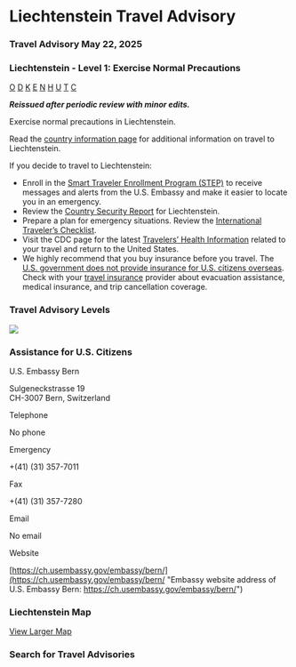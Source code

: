 # Liechtenstein Travel Advisory

### Travel Advisory May 22, 2025

### Liechtenstein - Level 1: Exercise Normal Precautions

[O](javascript:void(0); "Tool Tip: Other")
[D](javascript:void(0); "Tool Tip: Wrongful Detention")
[K](javascript:void(0); "Tool Tip: Kidnap and Hostage")
[E](javascript:void(0); "Tool Tip: Event")
[N](javascript:void(0); "Tool Tip: Disaster")
[H](javascript:void(0); "Tool Tip: Health")
[U](javascript:void(0); "Tool Tip: Civil Unrest")
[T](javascript:void(0); "Tool Tip: Terrorism")
[C](javascript:void(0); "Tool Tip: Crimes")

***Reissued after periodic review with minor edits.***

Exercise normal precautions in Liechtenstein.

Read the [country information page](https://travel.state.gov/content/travel/en/international-travel/International-Travel-Country-Information-Pages/Liechtenstein.html) for additional information on travel to Liechtenstein.

If you decide to travel to Liechtenstein:

* Enroll in the [Smart Traveler Enrollment Program (STEP)](https://step.state.gov/step/) to receive messages and alerts from the U.S. Embassy and make it easier to locate you in an emergency.
* Review the [Country Security Report](https://www.osac.gov/Country/Switzerland/Content/Detail/Report/762a8fac-6467-4db1-a087-1cc8fe43592c) for Liechtenstein.
* Prepare a plan for emergency situations. Review the [International Traveler’s Checklist](https://travel.state.gov/content/travel/en/international-travel/before-you-go/travelers-checklist.html).
* Visit the CDC page for the latest [Travelers’ Health Information](https://wwwnc.cdc.gov/travel/destinations/traveler/none/liechtenstein?s_cid=ncezid-dgmq-travel-single-001) related to your travel and return to the United States.
* We highly recommend that you buy insurance before you travel. The [U.S. government does not provide insurance for U.S. citizens overseas](https://travel.state.gov/content/travel/en/international-travel/before-you-go/your-health-abroad/Insurance_Coverage_Overseas.html). Check with your [travel insurance](https://travel.state.gov/content/travel/en/international-travel/before-you-go/your-health-abroad/Insurance_Coverage_Overseas.html) provider about evacuation assistance, medical insurance, and trip cancellation coverage.

### Travel Advisory Levels

[![](/content/dam/NEWTravelAssets/images/travel-levelv2.svg)](/content/travel/en/international-travel/before-you-go/about-our-new-products.html "Travel Advisory Levels")

### Assistance for U.S. Citizens

U.S. Embassy Bern

Sulgeneckstrasse 19  
CH-3007 Bern, Switzerland

Telephone

No phone

Emergency

+(41) (31) 357-7011

Fax

+(41) (31) 357-7280

Email

No email

Website

[https://ch.usembassy.gov/embassy/bern/](https://ch.usembassy.gov/embassy/bern/ "Embassy website address of U.S. Embassy Bern: https://ch.usembassy.gov/embassy/bern/")

### Liechtenstein Map

[View Larger Map](https://travelmaps.state.gov/TSGMap/?extent=9.031917708,46.972504257,10.095772169,47.35194899 "Map of Liechtenstein")



### Search for Travel Advisories